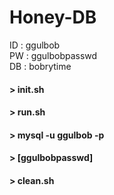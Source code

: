 # Honey-DB

ID : ggulbob<br>
PW : ggulbobpasswd<br>
DB : bobrytime<br>

#### > init.sh
#### > run.sh
#### > mysql -u ggulbob -p
#### > [ggulbobpasswd]
#### > clean.sh
